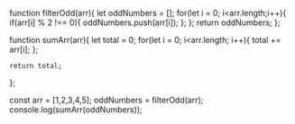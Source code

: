 function filterOdd(arr){
let oddNumbers = [];
for(let i = 0; i<arr.length;i++){
if(arr[i] % 2 !== 0){
oddNumbers.push(arr[i]);
};
};
return oddNumbers;
};

function sumArr(arr){
let total = 0;
for(let i = 0; i<arr.length; i++){
total += arr[i];
};

    return total;

};

const arr = [1,2,3,4,5];
oddNumbers = filterOdd(arr);
console.log(sumArr(oddNumbers));
